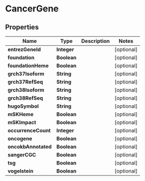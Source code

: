 
# CancerGene

## Properties
Name | Type | Description | Notes
------------ | ------------- | ------------- | -------------
**entrezGeneId** | **Integer** |  |  [optional]
**foundation** | **Boolean** |  |  [optional]
**foundationHeme** | **Boolean** |  |  [optional]
**grch37Isoform** | **String** |  |  [optional]
**grch37RefSeq** | **String** |  |  [optional]
**grch38Isoform** | **String** |  |  [optional]
**grch38RefSeq** | **String** |  |  [optional]
**hugoSymbol** | **String** |  |  [optional]
**mSKHeme** | **Boolean** |  |  [optional]
**mSKImpact** | **Boolean** |  |  [optional]
**occurrenceCount** | **Integer** |  |  [optional]
**oncogene** | **Boolean** |  |  [optional]
**oncokbAnnotated** | **Boolean** |  |  [optional]
**sangerCGC** | **Boolean** |  |  [optional]
**tsg** | **Boolean** |  |  [optional]
**vogelstein** | **Boolean** |  |  [optional]




